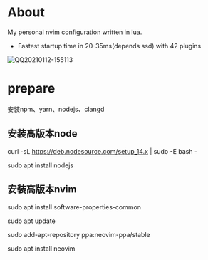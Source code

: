 # About
My personal nvim configuration written in lua.

- Fastest startup time in 20-35ms(depends ssd) with 42 plugins

![QQ20210112-155113](https://user-images.githubusercontent.com/41671631/104285066-06ebd300-54ee-11eb-9652-b2d9cc1f9ce0.png)

# prepare
安装npm、yarn、nodejs、clangd
## 安装高版本node
curl -sL https://deb.nodesource.com/setup_14.x | sudo -E bash -

sudo apt install nodejs


## 安装高版本nvim
sudo apt install software-properties-common  

sudo apt update 

sudo add-apt-repository ppa:neovim-ppa/stable 

sudo apt install neovim 

